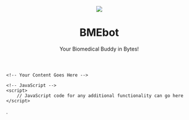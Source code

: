 <html>
<head>
    <title>Your Website</title>
</head>
<body>
    <!-- Header -->
    <header>
        <div id="logo-container">
            <img src="[![MyBME BOT](https://github.com/GokulDasPB/Bmebot.github.io/assets/83214420/fd3e9d16-fd91-421e-a166-35ad974aa178)]" >
        </div>
        <div id="header-text">
            <h1>BMEbot</h1>
            <p>Your Biomedical Buddy in Bytes!</p>
        </div>
    </header>

    <!-- Your Content Goes Here -->

    <!-- JavaScript -->
    <script>
        // JavaScript code for any additional functionality can go here
    </script>
</body>
</html>



.
<script type="text/javascript">
  (function(d, t) {
      var v = d.createElement(t), s = d.getElementsByTagName(t)[0];
      v.onload = function() {
        window.voiceflow.chat.load({
          verify: { projectID: '64f5a0eb99d6da00085c957d' },
          url: 'https://general-runtime.voiceflow.com',
          versionID: 'production'
        });
      }
      v.src = "https://cdn.voiceflow.com/widget/bundle.mjs"; v.type = "text/javascript"; s.parentNode.insertBefore(v, s);
  })(document, 'script');
</script>
